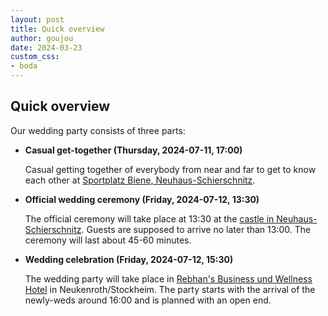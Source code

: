 ```yaml
---
layout: post
title: Quick overview
author: goujou
date: 2024-03-23
custom_css:
- boda
---
```


## Quick overview

Our wedding party consists of three parts:

- **Casual get-together (Thursday, 2024-07-11, 17:00)**

    Casual getting together of everybody from near and far to get to know each other at [Sportplatz Biene, Neuhaus-Schierschnitz](https://www.google.com/maps/place/Sportplatz+Biene/@50.3065895,11.2361265,14.08z/data=!4m6!3m5!1s0x47a3d81a0b488063:0xf9faad79201a9151!8m2!3d50.3127882!4d11.2240278!16s%2Fg%2F11g9m982xz?authuser=0&entry=ttu).
 
- **Official wedding ceremony (Friday, 2024-07-12, 13:30)**

    The official ceremony will take place at 13:30 at the [castle in Neuhaus-Schierschnitz](https://www.coburg-rennsteig.de/poi/burg-neuhaus).
    Guests are supposed to arrive no later than 13:00.
    The ceremony will last about 45-60 minutes.

- **Wedding celebration (Friday, 2024-07-12, 15:30)**

    The wedding party will take place in [Rebhan's Business und Wellness Hotel](https://hotel-rebhan.de/?lang=en) in Neukenroth/Stockheim.
    The party starts with the arrival of the newly-weds around 16:00 and is planned with an open end.


